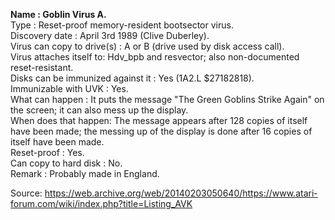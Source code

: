 **Name : Goblin Virus A.**<br>
Type : Reset-proof memory-resident bootsector virus.<br>
Discovery date : April 3rd 1989 (Clive Duberley).<br>
Virus can copy to drive(s) : A or B (drive used  by  disk  access call).<br>
Virus attaches itself to: Hdv_bpb and resvector; also non-documented reset-resistant.<br>
Disks can be immunized against it : Yes (1A2.L $27182818).<br>
Immunizable with UVK : Yes.<br>
What  can  happen :  It puts the message "The Green Goblins Strike Again" on the screen; it can also mess up the display.<br>
When  does  that happen: The message appears after 128 copies of itself have been made; the messing up of the display is done after 16 copies of itself have been made.<br>
Reset-proof : Yes.<br>
Can copy to hard disk : No.<br>
Remark : Probably made in England.<br>

Source: https://web.archive.org/web/20140203050640/https://www.atari-forum.com/wiki/index.php?title=Listing_AVK
